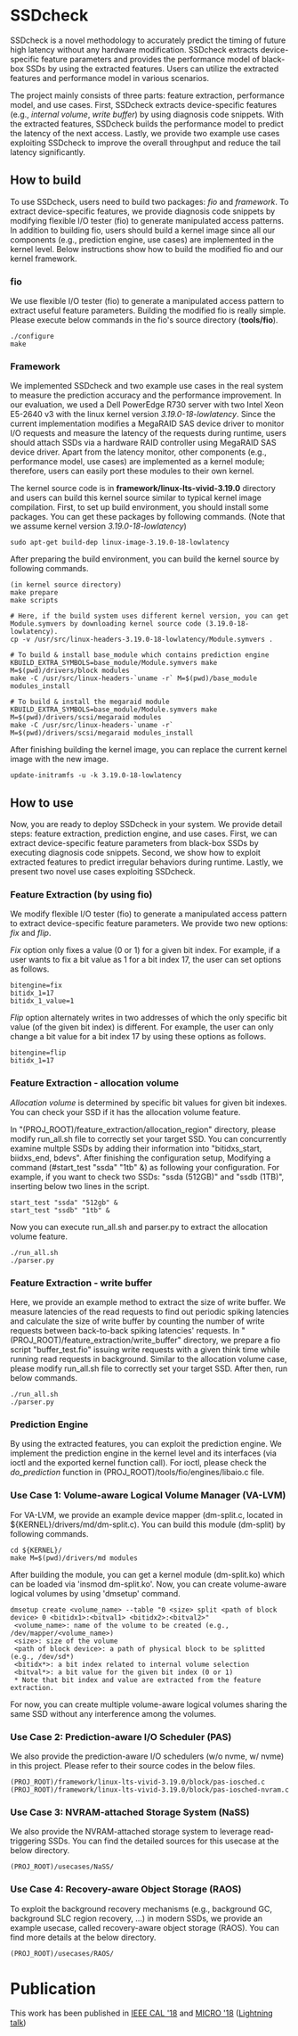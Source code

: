 # SSDcheck

SSDcheck is a novel methodology to accurately predict the timing of future high latency without any hardware modification.
SSDcheck extracts device-specific feature parameters and provides the performance model of black-box SSDs by using the extracted features.
Users can utilize the extracted features and performance model in various scenarios.

The project mainly consists of three parts: feature extraction, performance model, and use cases.
First, SSDcheck extracts device-specific features (e.g., *internal volume*, *write buffer*) by using diagnosis code snippets.
With the extracted features, SSDcheck builds the performance model to predict the latency of the next access.
Lastly, we provide two example use cases exploiting SSDcheck to improve the overall throughput and reduce the tail latency significantly.

## How to build

To use SSDcheck, users need to build two packages: *fio* and *framework*.
To extract device-specific features, we provide diagnosis code snippets by modifying flexible I/O tester (fio) to generate manipulated access patterns.
In addition to building fio, users should build a kernel image since all our components (e.g., prediction engine, use cases) are implemented in the kernel level.
Below instructions show how to build the modified fio and our kernel framework.

### fio

We use flexible I/O tester (fio) to generate a manipulated access pattern to extract useful feature parameters. Building the modified fio is really simple. Please execute below commands in the fio's source directory (**tools/fio**).

```
./configure
make
```

### Framework

We implemented SSDcheck and two example use cases in the real system to measure the prediction accuracy and the performance improvement.
In our evaluation, we used a Dell PowerEdge R730 server with two Intel Xeon E5-2640 v3 with the linux kernel version *3.19.0-18-lowlatency*.
Since the current implementation modifies a MegaRAID SAS device driver to monitor I/O requests and measure the latency of the requests during runtime, users should attach SSDs via a hardware RAID controller using MegaRAID SAS device driver.
Apart from the latency monitor, other components (e.g., performance model, use cases) are implemented as a kernel module; therefore, users can easily port these modules to their own kernel.

The kernel source code is in **framework/linux-lts-vivid-3.19.0** directory and users can build this kernel source similar to typical kernel image compilation.
First, to set up build environment, you should install some packages. You can get these packages by following commands. (Note that we assume kernel version *3.19.0-18-lowlatency*)

```
sudo apt-get build-dep linux-image-3.19.0-18-lowlatency
```

After preparing the build environment, you can build the kernel source by following commands.

```
(in kernel source directory)
make prepare
make scripts

# Here, if the build system uses different kernel version, you can get Module.symvers by downloading kernel source code (3.19.0-18-lowlatency).
cp -v /usr/src/linux-headers-3.19.0-18-lowlatency/Module.symvers .

# To build & install base_module which contains prediction engine
KBUILD_EXTRA_SYMBOLS=base_module/Module.symvers make M=$(pwd)/drivers/block modules
make -C /usr/src/linux-headers-`uname -r` M=$(pwd)/base_module modules_install

# To build & install the megaraid module
KBUILD_EXTRA_SYMBOLS=base_module/Module.symvers make M=$(pwd)/drivers/scsi/megaraid modules
make -C /usr/src/linux-headers-`uname -r` M=$(pwd)/drivers/scsi/megaraid modules_install
```

After finishing building the kernel image, you can replace the current kernel image with the new image.

```
update-initramfs -u -k 3.19.0-18-lowlatency
```

## How to use

Now, you are ready to deploy SSDcheck in your system.
We provide detail steps: feature extraction, prediction engine, and use cases.
First, we can extract device-specific feature parameters from black-box SSDs by executing diagnosis code snippets.
Second, we show how to exploit extracted features to predict irregular behaviors during runtime.
Lastly, we present two novel use cases exploiting SSDcheck.

### Feature Extraction (by using fio)

We modify flexible I/O tester (fio) to generate a manipulated access pattern to extract device-specific feature parameters.
We provide two new options: *fix* and *flip*.

*Fix* option only fixes a value (0 or 1) for a given bit index. For example, if a user wants to fix a bit value as 1 for a bit index 17, the user can set options as follows.
  
```
bitengine=fix
bitidx_1=17
bitidx_1_value=1
```  

*Flip* option alternately writes in two addresses of which the only specific bit value (of the given bit index) is different. For example, the user can only change a bit value for a bit index 17 by using these options as follows.
  
```
bitengine=flip
bitidx_1=17
```

### Feature Extraction - allocation volume

*Allocation volume* is determined by specific bit values for given bit indexes.
You can check your SSD if it has the allocation volume feature.

In "(PROJ_ROOT)/feature_extraction/allocation_region" directory, please modify run_all.sh file to correctly set your target SSD.
You can concurrently examine multple SSDs by adding their information into "bitidxs_start, biidxs_end, bdevs".
After finishing the configuration setup, Modifying a command (#start_test "ssda" "1tb" &) as following your configuration.
For example, if you want to check two SSDs: "ssda (512GB)" and "ssdb (1TB)", inserting below two lines in the script.

```
start_test "ssda" "512gb" &
start_test "ssdb" "1tb" &
```

Now you can execute run_all.sh and parser.py to extract the allocation volume feature.
```
./run_all.sh
./parser.py
```

### Feature Extraction - write buffer

Here, we provide an example method to extract the size of write buffer.
We measure latencies of the read requests to find out periodic spiking latencies and calculate the size of write buffer by counting the number of write requests between back-to-back spiking latencies' requests.
In "(PROJ_ROOT)/feature_extraction/write_buffer" directory, we prepare a fio script "buffer_test.fio" issuing write requests with a given think time while running read requests in background.
Similar to the allocation volume case, please modify run_all.sh file to correctly set your target SSD.
After then, run below commands.

```
./run_all.sh
./parser.py
```

### Prediction Engine

By using the extracted features, you can exploit the prediction engine.
We implement the prediction engine in the kernel level and its interfaces (via ioctl and the exported kernel function call).
For ioctl, please check the *do_prediction* function in (PROJ_ROOT)/tools/fio/engines/libaio.c file.


### Use Case 1: Volume-aware Logical Volume Manager (VA-LVM)
For VA-LVM, we provide an example device mapper (dm-split.c, located in ${KERNEL}/drivers/md/dm-split.c). You can build this module (dm-split) by following commands.

```
cd ${KERNEL}/
make M=$(pwd)/drivers/md modules
```

After building the module, you can get a kernel module (dm-split.ko) which can be loaded via 'insmod dm-split.ko'. Now, you can create volume-aware logical volumes by using 'dmsetup' command.

```
dmsetup create <volume_name> --table "0 <size> split <path of block device> 0 <bitidx1>:<bitval1> <bitidx2>:<bitval2>"
 <volume_name>: name of the volume to be created (e.g., /dev/mapper/<volume_name>)
 <size>: size of the volume
 <path of block device>: a path of physical block to be splitted (e.g., /dev/sd*)
 <bitidx*>: a bit index related to internal volume selection
 <bitval*>: a bit value for the given bit index (0 or 1)
 * Note that bit index and value are extracted from the feature extraction.
```

For now, you can create multiple volume-aware logical volumes sharing the same SSD without any interference among the volumes.


### Use Case 2: Prediction-aware I/O Scheduler (PAS)

We also provide the prediction-aware I/O schedulers (w/o nvme, w/ nvme) in this project.
Please refer to their source codes in the below files.

```
(PROJ_ROOT)/framework/linux-lts-vivid-3.19.0/block/pas-iosched.c
(PROJ_ROOT)/framework/linux-lts-vivid-3.19.0/block/pas-iosched-nvram.c
```


### Use Case 3: NVRAM-attached Storage System (NaSS)

We also provide the NVRAM-attached storage system to leverage read-triggering SSDs.
You can find the detailed sources for this usecase at the below directory.

```
(PROJ_ROOT)/usecases/NaSS/
```


### Use Case 4: Recovery-aware Object Storage (RAOS)

To exploit the background recovery mechanisms (e.g., background GC, background SLC region recovery, ...) in modern SSDs, we provide an example usecase, called recovery-aware object storage (RAOS).
You can find more details at the below directory.

```
(PROJ_ROOT)/usecases/RAOS/
```

# Publication

This work has been published in [IEEE CAL '18](https://ieeexplore.ieee.org/document/8126227) and [MICRO '18](https://ieeexplore.ieee.org/abstract/document/8574561) ([Lightning talk](https://youtu.be/W4KmgaeoUwo))
